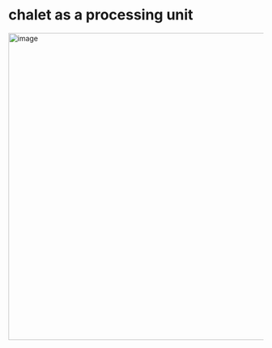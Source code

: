 # chalet as a processing unit

<img width="607" alt="image" src="https://github.com/user-attachments/assets/66e7d5e3-8eb4-42d4-8be3-80807e134be3">

